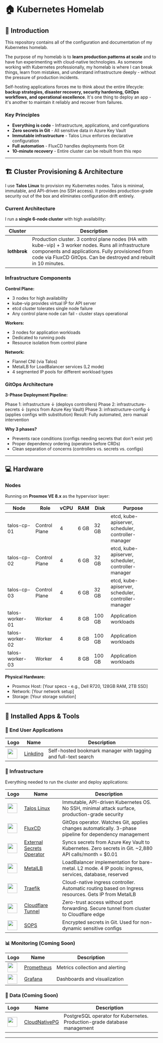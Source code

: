 # 🏠 Kubernetes Homelab

## 📖 Introduction

This repository contains all of the configuration and documentation of my Kubernetes homelab.

The purpose of my homelab is to **learn production patterns at scale** and to have fun experimenting with cloud-native technologies. As someone working with Kubernetes professionally, my homelab is where I can break things, learn from mistakes, and understand infrastructure deeply - without the pressure of production incidents.

Self-hosting applications forces me to think about the entire lifecycle: **backup strategies, disaster recovery, security hardening, GitOps workflows, and operational excellence**. It's one thing to deploy an app - it's another to maintain it reliably and recover from failures.

### Key Principles

- **Everything is code** - Infrastructure, applications, and configurations
- **Zero secrets in Git** - All sensitive data in Azure Key Vault
- **Immutable infrastructure** - Talos Linux enforces declarative configuration
- **Full automation** - FluxCD handles deployments from Git
- **10-minute recovery** - Entire cluster can be rebuilt from this repo

---

## 🏗️ Cluster Provisioning & Architecture

I use **Talos Linux** to provision my Kubernetes nodes. Talos is minimal, immutable, and API-driven (no SSH access). It provides production-grade security out of the box and eliminates configuration drift entirely.

### Current Architecture

I run a **single 6-node cluster** with high availability:

| **Cluster** | **Description** |
|-------------|-----------------|
| **lothbrok** | Production cluster. 3 control plane nodes (HA with kube-vip) + 3 worker nodes. Runs all infrastructure components and applications. Fully provisioned from code via FluxCD GitOps. Can be destroyed and rebuilt in 10 minutes. |

### Infrastructure Components

**Control Plane:**
- 3 nodes for high availability
- kube-vip provides virtual IP for API server
- etcd cluster tolerates single node failure
- Any control plane node can fail - cluster stays operational

**Workers:**
- 3 nodes for application workloads
- Dedicated to running pods
- Resource isolation from control plane

**Network:**
- Flannel CNI (via Talos)
- MetalLB for LoadBalancer services (L2 mode)
- 4 segmented IP pools for different workload types

### GitOps Architecture

**3-Phase Deployment Pipeline:**

Phase 1: infrastructure
↓ (deploys controllers)
Phase 2: infrastructure-secrets
↓ (syncs from Azure Key Vault)
Phase 3: infrastructure-config
↓ (applies configs with substitution)
Result: Fully automated, zero manual intervention

**Why 3 phases?**
- Prevents race conditions (configs needing secrets that don't exist yet)
- Proper dependency ordering (operators before CRDs)
- Clean separation of concerns (controllers vs. secrets vs. configs)

---

## 💻 Hardware

### Nodes

Running on **Proxmox VE 8.x** as the hypervisor layer:

| Node | Role | vCPU | RAM | Disk | Purpose |
|------|------|------|-----|------|---------|
| talos-cp-01 | Control Plane | 4 | 6 GB | 32 GB | etcd, kube-apiserver, scheduler, controller-manager |
| talos-cp-02 | Control Plane | 4 | 6 GB | 32 GB | etcd, kube-apiserver, scheduler, controller-manager |
| talos-cp-03 | Control Plane | 4 | 6 GB | 32 GB | etcd, kube-apiserver, scheduler, controller-manager |
| talos-worker-01 | Worker | 4 | 8 GB | 100 GB | Application workloads |
| talos-worker-02 | Worker | 4 | 8 GB | 100 GB | Application workloads |
| talos-worker-03 | Worker | 4 | 8 GB | 100 GB | Application workloads |

**Physical Hardware:**
- Proxmox Host: [Your specs - e.g., Dell R720, 128GB RAM, 2TB SSD]
- Network: [Your network setup]
- Storage: [Your storage solution]

---

## 🚀 Installed Apps & Tools

### 📱 End User Applications

| Logo | Name | Description |
|------|------|-------------|
| <img width="32" src="https://raw.githubusercontent.com/linkding-io/linkding/main/logo.svg"> | [Linkding](https://github.com/linkding-io/linkding) | Self-hosted bookmark manager with tagging and full-text search |

### 🔧 Infrastructure

Everything needed to run the cluster and deploy applications:

| Logo | Name | Description |
|------|------|-------------|
| <img width="32" src="https://avatars.githubusercontent.com/u/47601702"> | [Talos Linux](https://www.talos.dev/) | Immutable, API-driven Kubernetes OS. No SSH, minimal attack surface, production-grade security |
| <img width="32" src="https://avatars.githubusercontent.com/u/52158677"> | [FluxCD](https://fluxcd.io/) | GitOps operator. Watches Git, applies changes automatically. 3-phase pipeline for dependency management |
| <img width="32" src="https://external-secrets.io/latest/pictures/eso-logo-large.png"> | [External Secrets Operator](https://external-secrets.io/) | Syncs secrets from Azure Key Vault to Kubernetes. Zero secrets in Git. ~2,880 API calls/month = $0.01 |
| <img width="32" src="https://avatars.githubusercontent.com/u/60239468"> | [MetalLB](https://metallb.universe.tf/) | LoadBalancer implementation for bare-metal. L2 mode. 4 IP pools: ingress, services, database, reserved |
| <img width="32" src="https://avatars.githubusercontent.com/u/1412239"> | [Traefik](https://traefik.io/) | Cloud-native ingress controller. Automatic routing based on Ingress resources. Gets IP from MetalLB |
| <img width="32" src="https://avatars.githubusercontent.com/u/314135"> | [Cloudflare Tunnel](https://developers.cloudflare.com/cloudflare-one/connections/connect-apps/) | Zero-trust access without port forwarding. Secure tunnel from cluster to Cloudflare edge |
| <img width="32" src="https://avatars.githubusercontent.com/u/47602533"> | [SOPS](https://github.com/mozilla/sops) | Encrypted secrets in Git. Used for non-dynamic sensitive configs |

### 📊 Monitoring (Coming Soon)

| Logo | Name | Description |
|------|------|-------------|
| <img width="32" src="https://avatars.githubusercontent.com/u/3380462"> | [Prometheus](https://prometheus.io/) | Metrics collection and alerting |
| <img width="32" src="https://avatars.githubusercontent.com/u/7195757"> | [Grafana](https://grafana.com/) | Dashboards and visualization |

### 💾 Data (Coming Soon)

| Logo | Name | Description |
|------|------|-------------|
| <img width="32" src="https://avatars.githubusercontent.com/u/69524162"> | [CloudNativePG](https://cloudnative-pg.io/) | PostgreSQL operator for Kubernetes. Production-grade database management |

---
